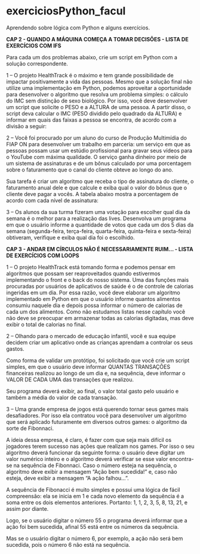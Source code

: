
# exerciciosPython_facul
Aprendendo sobre lógica com Python e alguns exercícios.

**CAP 2 - QUANDO A MÁQUINA COMEÇA A TOMAR DECISÕES - LISTA DE EXERCÍCIOS COM IFS**

Para cada um dos problemas abaixo, crie um script em Python com a solução correspondente.

1 – O projeto HealthTrack é o máximo e tem grande possibilidade de impactar positivamente a vida das pessoas. Mesmo que a solução final não utilize uma implementação em Python, podemos aproveitar a oportunidade para desenvolver o algoritmo que resolva um problema simples: o cálculo do IMC sem distinção de sexo biológico. Por isso, você deve desenvolver um script que solicite o PESO e a ALTURA de uma pessoa. A partir disso, o script deva calcular o IMC (PESO dividido pelo quadrado da ALTURA) e informar em quais das faixas a pessoa se encontra, de acordo com a divisão a seguir:

2 – Você foi procurado por um aluno do curso de Produção Multimídia do FIAP ON para desenvolver um trabalho em parceria: um serviço em que as pessoas possam usar um estúdio profissional para gravar seus vídeos para o YouTube com máxima qualidade. O serviço ganha dinheiro por meio de um sistema de assinaturas e de um bônus calculado por uma porcentagem sobre o faturamento que o canal do cliente obteve ao longo do ano.

Sua tarefa é criar um algoritmo que receba o tipo de assinatura do cliente, o faturamento anual dele e que calcule e exiba qual o valor do bônus que o cliente deve pagar a vocês. A tabela abaixo mostra a porcentagem de acordo com cada nível de assinatura:

3 – Os alunos da sua turma fizeram uma votação para escolher qual dia da semana é o melhor para a realização das lives. Desenvolva um programa em que o usuário informe a quantidade de votos que cada um dos 5 dias da semana (segunda-feira, terça-feira, quarta-feira, quinta-feira e sexta-feira) obtiveram, verifique e exiba qual dia foi o escolhido.

**CAP 3 - ANDAR EM CÍRCULOS NÃO É NECESSARIAMENTE RUIM... - LISTA DE EXERCÍCIOS COM LOOPS**

1 – O projeto HealthTrack está tomando forma e podemos pensar em algoritmos que possam ser reaproveitados quando estivermos implementando o front e o back do nosso sistema. Uma das funções mais procuradas por usuários de aplicativos de saúde é o de controle de calorias ingeridas em um dia. Por essa razão, você deve elaborar um algoritmo implementado em Python em que o usuário informe quantos alimentos consumiu naquele dia e depois possa informar o número de calorias de cada um dos alimentos. Como não estudamos listas nesse capítulo você não deve se preocupar em armazenar todas as calorias digitadas, mas deve exibir o total de calorias no final.

2 – Olhando para o mercado de educação infantil, você e sua equipe decidem criar um aplicativo onde as crianças aprendam a controlar os seus gastos.

Como forma de validar um protótipo, foi solicitado que você crie um script simples, em que o usuário deve informar QUANTAS TRANSAÇÕES financeiras realizou ao longo de um dia e, na sequência, deve informar o VALOR DE CADA UMA das transações que realizou.

Seu programa deverá exibir, ao final, o valor total gasto pelo usuário e também a média do valor de cada transação.

 
3 – Uma grande empresa de jogos está querendo tornar seus games mais desafiadores. Por isso ela contratou você para desenvolver um algoritmo que será aplicado futuramente em diversos outros games: o algoritmo da sorte de Fibonnaci.

A ideia dessa empresa, é claro, é fazer com que seja mais difícil os jogadores terem sucesso nas ações que realizam nos games. Por isso o seu algoritmo deverá funcionar da seguinte forma: o usuário deve digitar um valor numérico inteiro e o algoritmo deverá verificar se esse valor encontra-se na sequência de Fibonnaci. Caso o número esteja na sequência, o algoritmo deve exibir a mensagem “Ação bem sucedida!” e, caso não esteja, deve exibir a mensagem “A ação falhou...”.

A sequência de Fibonacci é muito simples e possui uma lógica de fácil compreensão: ela se inicia em 1 e cada novo elemento da sequência é a soma entre os dois elementos anteriores. Portanto: 1, 1, 2, 3, 5, 8, 13, 21, e assim por diante.

Logo, se o usuário digitar o número 55 o programa deverá informar que a ação foi bem sucedida, afinal 55 está entre os números da sequência.

Mas se o usuário digitar o número 6, por exemplo, a ação não será bem sucedida, pois o número 6 não está na sequência.

